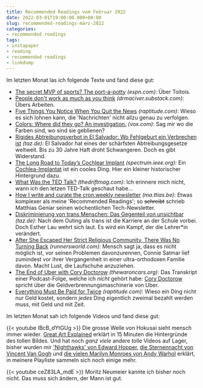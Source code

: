 ```yaml
---
title: Recommended Readings vom Februar 2022
date: 2022-03-01T19:00:00.000+00:00
slug: recommended-readings-märz-2022
categories:
- recommended readings
tags:
- instapaper
- reading
- recommended readings
- linkdump
---
```


Im letzten Monat las ich folgende Texte und fand diese gut:

- [The secret MVP of sports? The port-a-potty](https://www.espn.com/nfl/story/_/id/32992761/the-secret-mvp-sports-porta-potty) *(espn.com)*: Über Toitois.
- [People don't work as much as you think](https://drmaciver.substack.com/p/people-dont-work-as-much-as-you-think) *(drmaciver.substack.com)*: Übers Arbeiten.
- [Five Things You Notice When You Quit the News](http://www.raptitude.com/2016/12/five-things-you-notice-when-you-quit-the-news/) *(raptitude.com)*: Wieso es sich lohnen kann, die 'Nachrichten' nicht allzu genau zu verfolgen.
- [Colors: Where did they go? An investigation.](https://www.vox.com/culture/22840526/colors-movies-tv-gray-digital-color-sludge) *(vox.com)*: Sag mir wo die Farben sind, wo sind sie geblienen?
- [Rigides Abtreibungsverbot in El Salvador: Wo Fehlgeburt ein Verbrechen ist](https://taz.de/!5830474/) *(taz.de)*: El Salvador hat eines der schärfsten Abtreibungsgesetze weltweit. Bis zu 30 Jahre Haft droht Schwangeren. Doch es gibt Widerstand.
- [The Long Road to Today’s Cochlear Implant](https://spectrum.ieee.org/cochlear-implant-history) *(spectrum.ieee.org)*: Ein [Cochlea-Implantat](https://de.wikipedia.org/wiki/Cochlea-Implantat) ist ein cooles Ding. Hier ein kleiner historischer Hintergrund dazu.
- [What Was the TED Talk?](https://www.thedriftmag.com/what-was-the-ted-talk/) *(thedriftmag.com)*: Ich erinnere mich nicht, wann ich den letzen TED-Talk geschaut habe...
- [How I write and curate the cron.weekly newsletter](https://ma.ttias.be/how-to-cron-weekly-newsletter/) *(ma.ttias.be)*: Etwas komplexer als meine 'Recommended Readings'; so <del>schreibt</del> schrieb Matthias Geniar seinen wöchentlichen Tech-Newsletter.
- [Diskriminierung von trans Menschen: Das Gegenteil von unsichtbar](https://taz.de/!5827338/) *(taz.de)*: Nach dem Outing als trans ist die Karriere an der Schule vorbei. Doch Esther Lau wehrt sich laut. Es wird ein Kampf, der die Leh­re­r*in verändert.
- [After She Escaped Her Strict Religious Community, There Was No Turning Back](https://www.runnersworld.com/runners-stories/a33523475/how-running-helped-connie-allen-build-a-new-life/) *(runnersworld.com)*: Mensch sagt ja, dass es nicht möglich ist, vor seinen Problemen davonzurennen, Connie Satmar lief zumindest vor ihrer Vergangenheit in einer ultra-orthodoxen Familie davon. Macht Lust, die Laufschuhe anzuziehen.
- [The End of Uber with Cory Doctorow](https://thewaroncars.org/transcript-episode-79-the-end-of-uber-with-cory-doctorow/) *(thewaroncars.org)*: Das Transkript einer Podcast-Folge, welche ich *nicht* gehört habe: [Cory Doctorow](https://en.wikipedia.org/wiki/Cory_Doctorow) spricht über die Geldverbrennungsmaschinerie von Uber.
- [Everything Must Be Paid for Twice](https://www.raptitude.com/2022/01/everything-must-be-paid-for-twice/) *(raptitude.com)*: Wieso ein Ding nicht nur Geld kostet, sondern *jedes* Ding eigentlich zweimal bezahlt werden muss, mit Geld und mit Zeit.

Im letzten Monat sah ich folgende Videos und fand diese gut:

{{< youtube IBcB_dYtGUg >}}
Die grosse Welle von Hokusai sieht mensch immer wieder.
[Great Art Explained](https://www.youtube.com/channel/UCePDFpCr78_qmVtpoB1Axaw) erklärt in 15 Minuten die Hintergründe des tollen Bildes.
Und hat noch *ganz viele* andere tolle Videos auf Lager, bisher wurden mir ['Nighthawks' von Edward Hopper](https://youtube.com/watch?v=lKIbT-4UFaE), [die Sternennacht von Vincent Van Gogh](https://www.youtube.com/watch?v=wk9L1N9bRRE) und [die vielen Marilyn Monroes von Andy Warhol](https://www.youtube.com/watch?v=bu9Bm8aw_lI) erklärt, in meinere Playliste sammeln sich noch einige mehr.

{{< youtube ceZ83LA_mdE >}}
Moritz Neumeier kannte ich bisher noch nicht.
Das muss sich ändern, der Mann ist gut.

